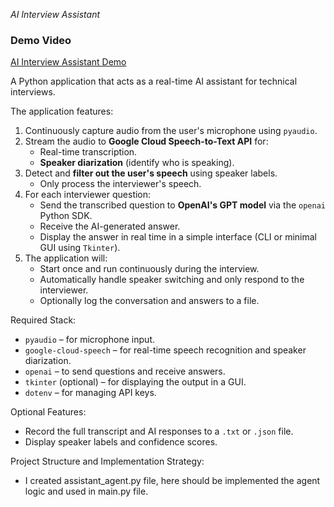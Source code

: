 *AI Interview Assistant*

### Demo Video 
[AI Interview Assistant Demo](https://www.youtube.com/shorts/Qg_qYwyEKlI)


A Python application that acts as a real-time AI assistant for technical interviews.

The application features:

1. Continuously capture audio from the user's microphone using `pyaudio`.
2. Stream the audio to **Google Cloud Speech-to-Text API** for:
   - Real-time transcription.
   - **Speaker diarization** (identify who is speaking).
3. Detect and **filter out the user's speech** using speaker labels.
   - Only process the interviewer's speech.
4. For each interviewer question:
   - Send the transcribed question to **OpenAI's GPT model** via the `openai` Python SDK.
   - Receive the AI-generated answer.
   - Display the answer in real time in a simple interface (CLI or minimal GUI using `Tkinter`).
5. The application will:
   - Start once and run continuously during the interview.
   - Automatically handle speaker switching and only respond to the interviewer.
   - Optionally log the conversation and answers to a file.

Required Stack:
- `pyaudio` – for microphone input.
- `google-cloud-speech` – for real-time speech recognition and speaker diarization.
- `openai` – to send questions and receive answers.
- `tkinter` (optional) – for displaying the output in a GUI.
- `dotenv` – for managing API keys.

Optional Features:
- Record the full transcript and AI responses to a `.txt` or `.json` file.
- Display speaker labels and confidence scores.

Project Structure and Implementation Strategy:
- I created assistant_agent.py file, here should be implemented the agent logic and used in main.py file.

